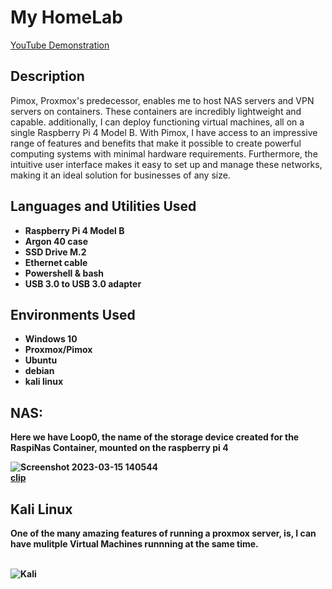 <h1>My HomeLab</h1>

[YouTube Demonstration](https://youtu.be/SpQRypcATkM)

<h2>Description</h2>
Pimox, Proxmox's predecessor, enables me to host NAS servers and VPN servers on containers. These containers are incredibly lightweight and capable. additionally, I can deploy functioning virtual machines, all on a single Raspberry Pi 4 Model B. With Pimox, I have access to an impressive range of features and benefits that make it possible to create powerful computing systems with minimal hardware requirements. Furthermore, the intuitive user interface makes it easy to set up and manage these networks, making it an ideal solution for businesses of any size.
<br />


<h2>Languages and Utilities Used</h2>

- <b>Raspberry Pi 4 Model B</b> 
- <b>Argon 40 case</b>
- <b>SSD Drive M.2</b>
- <b>Ethernet cable</b>
- <b>Powershell & bash</b>
- <b>USB 3.0 to USB 3.0 adapter</b>

<h2>Environments Used</h2>

- <b>Windows 10</b> 
- <b>Proxmox/Pimox</b>
- <b>Ubuntu</b>
- <b>debian</b>
- <b>kali linux</b>

<h2>NAS:</h2>


<p>
<b>Here we have Loop0, the name of the storage device created for the RaspiNas Container, mounted on the raspberry pi 4<br/>

 ![Screenshot 2023-03-15 140544](https://user-images.githubusercontent.com/125524019/225442402-a1232784-61ec-4cec-958e-f58d9c699b82.png)
<br/>
 [clip](https://user-images.githubusercontent.com/125524019/225492487-2d52eea5-9cb5-411f-9a83-7b177a60262e.mp4)
</p>
<h2>Kali Linux</h2>
<b>One of the many amazing features of running a proxmox server, is, I can have mulitple Virtual Machines runnning at the same time.<br/>
<br/>

 ![Kali](https://user-images.githubusercontent.com/125524019/225682969-f10cb78a-c885-4fc8-9f1e-4fb8bd96aa25.PNG)
<br/>

<!--
 ```diff
- text in red
+ text in green
! text in orange
# text in gray
@@ text in purple (and bold)@@
```
-->
